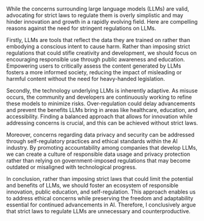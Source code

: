 While the concerns surrounding large language models (LLMs) are valid, advocating for strict laws to regulate them is overly simplistic and may hinder innovation and growth in a rapidly evolving field. Here are compelling reasons against the need for stringent regulations on LLMs.

Firstly, LLMs are tools that reflect the data they are trained on rather than embodying a conscious intent to cause harm. Rather than imposing strict regulations that could stifle creativity and development, we should focus on encouraging responsible use through public awareness and education. Empowering users to critically assess the content generated by LLMs fosters a more informed society, reducing the impact of misleading or harmful content without the need for heavy-handed legislation.

Secondly, the technology underlying LLMs is inherently adaptive. As misuse occurs, the community and developers are continuously working to refine these models to minimize risks. Over-regulation could delay advancements and prevent the benefits LLMs bring in areas like healthcare, education, and accessibility. Finding a balanced approach that allows for innovation while addressing concerns is crucial, and this can be achieved without strict laws.

Moreover, concerns regarding data privacy and security can be addressed through self-regulatory practices and ethical standards within the AI industry. By promoting accountability among companies that develop LLMs, we can create a culture of responsible data usage and privacy protection rather than relying on government-imposed regulations that may become outdated or misaligned with technological progress.

In conclusion, rather than imposing strict laws that could limit the potential and benefits of LLMs, we should foster an ecosystem of responsible innovation, public education, and self-regulation. This approach enables us to address ethical concerns while preserving the freedom and adaptability essential for continued advancements in AI. Therefore, I conclusively argue that strict laws to regulate LLMs are unnecessary and counterproductive.